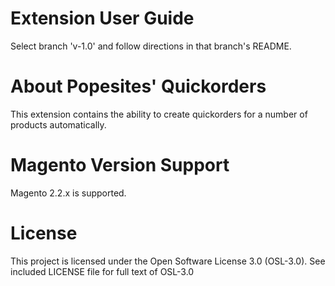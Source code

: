 # Extension User Guide

Select branch 'v-1.0' and follow directions in that branch's README.

# About Popesites' Quickorders

This extension contains the ability to create quickorders for a number of products automatically.

# Magento Version Support

Magento 2.2.x is supported.

# License

This project is licensed under the Open Software License 3.0 (OSL-3.0). See included LICENSE file for full text of OSL-3.0

